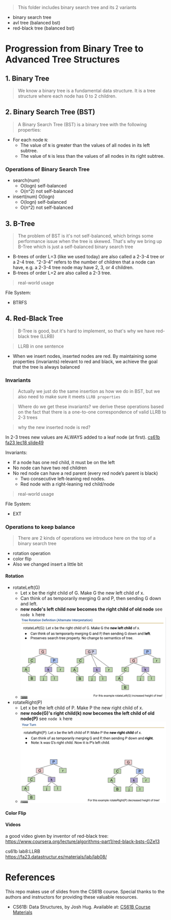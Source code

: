 > This folder includes binary search tree and its 2 variants

- binary search tree
- avl tree (balanced bst)
- red-black tree (balanced bst)

# Progression from Binary Tree to Advanced Tree Structures

## 1. Binary Tree
> We know a binary tree is a fundamental data structure. It is a tree structure where each node has 0 to 2 children.

## 2. Binary Search Tree (BST)

> A Binary Search Tree (BST) is a binary tree with the following properties:
- For each node ` N `:
  - The value of ` N ` is greater than the values of all nodes in its left subtree.
  - The value of ` N ` is less than the values of all nodes in its right subtree.

### Operations of Binary Search Tree

- search(num) 
  - O(logn) self-balanced 
  - O(n^2) not self-balanced
- insert(num) O(logn)
  - O(logn) self-balanced 
  - O(n^2) not self-balanced

## 3. B-Tree
> The problem of BST is it's not self-balanced, which brings some performance issue when the tree is skewed. That's why we bring up B-Tree which is just a self-balanced binary search tree

- B-trees of order L=3 (like we used today) are also called a 2-3-4 tree or a 2-4 tree. 
“2-3-4” refers to the number of children that a node can have, e.g. a 2-3-4 tree node may have 2, 3, or 4 children.
- B-trees of order L=2 are also called a 2-3 tree.

> real-world usage

File System:
- BTRFS


## 4. Red-Black Tree
> B-Tree is good, but it's hard to implement, so that's why we have red-black tree (LLRB)

> LLRB in one sentence

- When we insert nodes, inserted nodes are red. By maintaining some properties (invariants) relevant to red and black, we achieve the goal that the tree is always balanced

### Invariants
> Actually we just do the same insertion as how we do in BST, but we also need to make sure it meets `LLRB properties`

> Where do we get these invariants?
we derive these operations based on the fact that there is a one-to-one correspondence of valid LLRB to 2-3 trees

> why the new inserted node is red?

In 2-3 trees new values are ALWAYS added to a leaf node (at first). [cs61b fa23 lec18 slide49](https://docs.google.com/presentation/d/1GP_5y1hpfF7SfUz4rfwcP7uXIYZ4cNRREFyz6IDfWhg/edit?pli=1#slide=id.g5240c8ba42_0_564)



Invariants:  
- If a node has one red child, it must be on the left
- No node can have two red children
- No red node can have a red parent (every red node’s parent is black)
  - Two consecutive left-leaning red nodes.
  - Red node with a right-leaning red child/node



> real-world usage

File System:
- EXT

### Operations to keep balance
> There are 2 kinds of operations we introduce here on the top of a binary search tree

- rotation operation
- color flip
- Also we changed insert a little bit

#### Rotation
- rotateLeft(G)
  - Let x be the right child of G. Make G the new left child of x.
  - Can think of as temporarily merging G and P, then sending G down and left.
  - **new node's left child now becomes the right child of old node** see `node k` here
  - ![alt text](./imgs/rotateLeft.png)
- rotateRight(P)
  - Let x be the left child of P. Make P the new right child of x.
  - **new node(G)'s right child(k) now becomes the left child of old node(P)** see `node k` here
  - ![alt text](./imgs/rotateRight.png)

#### Color Flip



#### Videos

a good video given by inventor of red-black tree:  
https://www.coursera.org/lecture/algorithms-part1/red-black-bsts-GZe13

cs61b lab8:LLRB  
https://fa23.datastructur.es/materials/lab/lab08/



# References

This repo makes use of slides from the CS61B course. Special thanks to the authors and instructors for providing these valuable resources.

- CS61B: Data Structures, by Josh Hug. Available at: [CS61B Course Materials](https://fa23.datastructur.es/)
